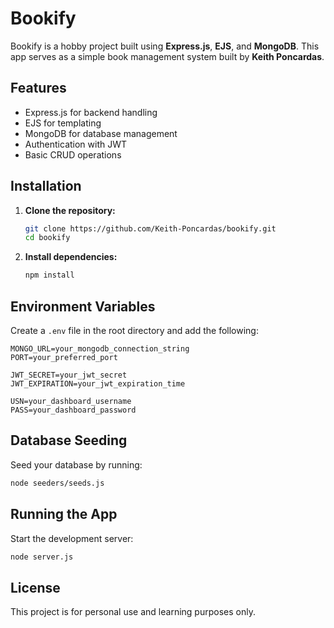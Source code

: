 # Bookify

Bookify is a hobby project built using **Express.js**, **EJS**, and **MongoDB**. This app serves as a simple book management system built by **Keith Poncardas**.

## Features
- Express.js for backend handling
- EJS for templating
- MongoDB for database management
- Authentication with JWT
- Basic CRUD operations

## Installation
1. **Clone the repository:**
   ```sh
   git clone https://github.com/Keith-Poncardas/bookify.git
   cd bookify
   ```
2. **Install dependencies:**
   ```sh
   npm install
   ```

## Environment Variables
Create a `.env` file in the root directory and add the following:

```
MONGO_URL=your_mongodb_connection_string
PORT=your_preferred_port

JWT_SECRET=your_jwt_secret
JWT_EXPIRATION=your_jwt_expiration_time

USN=your_dashboard_username
PASS=your_dashboard_password
```

## Database Seeding
Seed your database by running:
```sh
node seeders/seeds.js
```

## Running the App
Start the development server:
```sh
node server.js
```

## License
This project is for personal use and learning purposes only.

